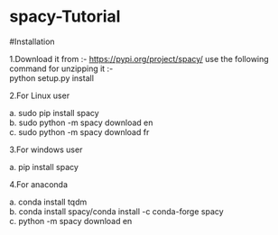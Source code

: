 # spacy-Tutorial
#Installation

1.Download it from :- https://pypi.org/project/spacy/ 
use the following command for unzipping it :-  
python setup.py install  

2.For Linux user  

a. sudo pip install spacy  
b. sudo python -m spacy download en  
c. sudo python -m spacy download fr  

3.For windows user

a. pip install spacy  

4.For anaconda

a. conda install tqdm  
b. conda install spacy/conda install -c conda-forge spacy  
c. python -m spacy download en  
